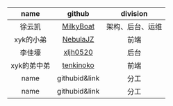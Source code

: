 | name | github | division |
|:----:|:----:|:----:|
| 徐云凯 | [MilkyBoat](https://github.com/MilkyBoat/) | 架构、后台、运维 |
|xyk的小弟| [NebulaJZ](https://github.com/NebulaJZ/) |前端|
|李佳壕|[xljh0520](https://github.com/xljh0520/)|后台|
|xyk的弟中弟| [tenkinoko](https://github.com/tenkinoko/)|前端|
|name|githubid&link|分工|
|name|githubid&link|分工|
